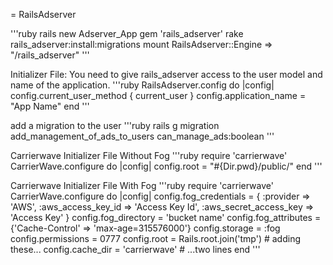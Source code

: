 = RailsAdserver

'''ruby
rails new Adserver_App
gem 'rails_adserver'
rake rails_adserver:install:migrations
mount RailsAdserver::Engine => "/rails_adserver"
'''

Initializer File:
You need to give rails_adserver access to the user model and name of the application.
'''ruby
RailsAdserver.config do |config|
  config.current_user_method { current_user }
  config.application_name = "App Name"
end
'''

add a migration to the user
'''ruby
rails g migration add_management_of_ads_to_users can_manage_ads:boolean
'''

Carrierwave Initializer File Without Fog
'''ruby
require 'carrierwave'
CarrierWave.configure do |config|
  config.root = "#{Dir.pwd}/public/"
end
'''

Carrierwave Initializer File With Fog
'''ruby
require 'carrierwave'
CarrierWave.configure do |config|
  config.fog_credentials = {
    :provider               => 'AWS',
    :aws_access_key_id      => 'Access Key Id',
    :aws_secret_access_key  => 'Access Key'
  }
  config.fog_directory  = 'bucket name'
  config.fog_attributes = {'Cache-Control' => 'max-age=315576000'}
  config.storage = :fog
  config.permissions = 0777
  config.root = Rails.root.join('tmp') # adding these...
  config.cache_dir = 'carrierwave' # ...two lines
end
'''